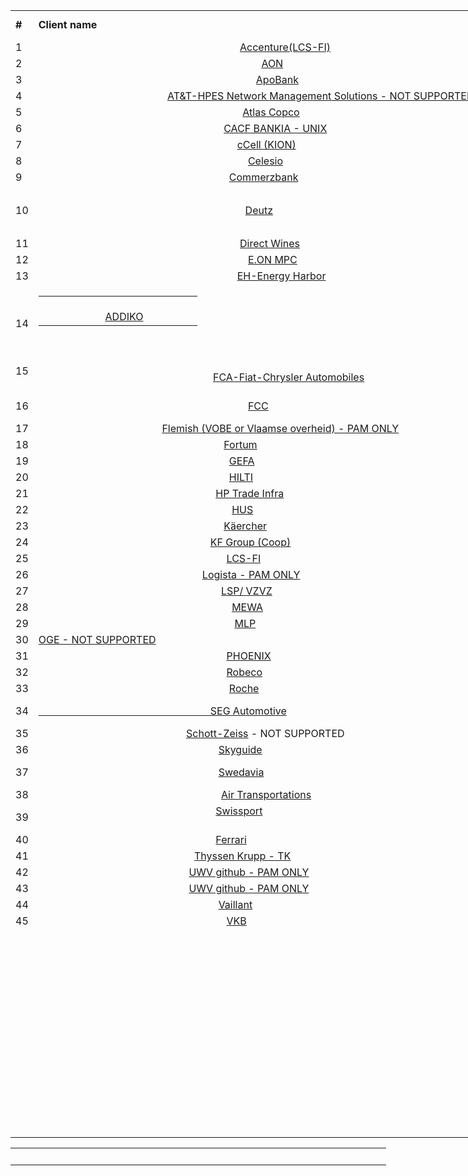 <div dir="ltr" align="center"><table cellpadding="0" cellspacing="0" class="ms-rteTable-1" style="width:1561px;">
 <colgroup><col width="68" style="width:51pt;">
 <col width="238" style="width:179pt;">
 <col width="585" style="width:439pt;">
 <col width="92" style="width:69pt;">
 <col width="252" style="width:189pt;">
 </colgroup><tbody><tr height="20" class="ms-rteTableEvenRow-1" style="height:15pt;"><td height="20" class="xl71 ms-rteTableEvenCol-1" width="68" style="height:15pt;width:51pt;"><strong>#</strong><br></td><td class="xl71 ms-rteTableOddCol-1" width="238" style="width:179pt;"><strong>Client name</strong></td><td class="xl71 ms-rteTableEvenCol-1" width="585" style="width:439pt;"><strong>PDL</strong></td><td class="xl71 ms-rteTableOddCol-1" width="92" style="width:69pt;"><strong>Ticket system</strong></td><td class="xl71 ms-rteTableEvenCol-1" width="252" style="width:189pt;"><strong>Group</strong></td></tr><tr height="20" class="ms-rteTableOddRow-1" style="height:15pt;"><td height="20" class="xl72 ms-rteTableEvenCol-1" width="68" style="height:15pt;width:51pt;">1</td><td class="xl74 ms-rteTableOddCol-1" width="238" style="width:179pt;">&nbsp; &nbsp; &nbsp; &nbsp; &nbsp; &nbsp; &nbsp; &nbsp; &nbsp; &nbsp; &nbsp; &nbsp; &nbsp; &nbsp; &nbsp; &nbsp; &nbsp; &nbsp; &nbsp; &nbsp; &nbsp; &nbsp; &nbsp; &nbsp; &nbsp; &nbsp; &nbsp; &nbsp; &nbsp; &nbsp; &nbsp; &nbsp; &nbsp; &nbsp; &nbsp; &nbsp; &nbsp; &nbsp;<a href="/sites/bss_ito_bulgaria_km/Pages/Capabilities/GOC%20-%20Unix-Linux/Shared%20I/Accenture.aspx">Accenture(LCS-FI)</a></td><td class="xl78 ms-rteTableEvenCol-1" width="585" style="width:439pt;">&nbsp;</td><td class="xl79 ms-rteTableOddCol-1" width="92" style="width:69pt;">EMEA</td><td class="xl79 ms-rteTableEvenCol-1" width="252" style="width:189pt;">&nbsp;</td></tr><tr height="20" class="ms-rteTableEvenRow-1" style="height:15pt;"><td height="20" class="xl72 ms-rteTableEvenCol-1" width="68" style="height:15pt;width:51pt;">2</td><td class="xl74 ms-rteTableOddCol-1" width="238" dir="ltr" style="width:179pt;text-align:left;">&nbsp; &nbsp; &nbsp; &nbsp; &nbsp; &nbsp; &nbsp; &nbsp; &nbsp; &nbsp; &nbsp; &nbsp; &nbsp; &nbsp; &nbsp; &nbsp; &nbsp; &nbsp; &nbsp; &nbsp; &nbsp; &nbsp; &nbsp; &nbsp; &nbsp; &nbsp; &nbsp; &nbsp; &nbsp; &nbsp; &nbsp; &nbsp; &nbsp; &nbsp; &nbsp; &nbsp; &nbsp; &nbsp; &nbsp; &nbsp; &nbsp; &nbsp;<a href="/sites/bss_ito_bulgaria_km/Pages/Capabilities/GOC%20-%20Unix-Linux/Shared%20II/pmEDS/AONUK.aspx">AON​</a></td><td class="ms-rteTableEvenCol-1" dir="ltr" style="text-align:left;">pdl-ito-do-bulgaria-unix-aon@dxc.com&nbsp;<br></td><td class="xl79 ms-rteTableOddCol-1" width="92" style="width:69pt;">EMEA</td><td class="xl79 ms-rteTableEvenCol-1" width="252" style="width:189pt;">&nbsp;</td></tr><tr height="20" class="ms-rteTableOddRow-1" style="height:15pt;"><td height="20" class="xl72 ms-rteTableEvenCol-1" width="68" style="height:15pt;width:51pt;">3</td><td class="xl74 ms-rteTableOddCol-1" width="238" style="width:179pt;">&nbsp; &nbsp; &nbsp; &nbsp; &nbsp; &nbsp; &nbsp; &nbsp; &nbsp; &nbsp; &nbsp; &nbsp; &nbsp; &nbsp; &nbsp; &nbsp; &nbsp; &nbsp; &nbsp; &nbsp; &nbsp; &nbsp; &nbsp; &nbsp; &nbsp; &nbsp; &nbsp; &nbsp; &nbsp; &nbsp; &nbsp; &nbsp; &nbsp; &nbsp; &nbsp; &nbsp; &nbsp; &nbsp; &nbsp; &nbsp; &nbsp;<a href="/sites/bss_ito_bulgaria_km/Pages/Capabilities/GOC%20-%20Unix-Linux/Shared%20II/pmEDS/APOBank.aspx">ApoBank​</a></td><td class="xl69 ms-rteTableEvenCol-1" width="585" style="width:439pt;">apoBank.UNIX.PDL@dxc.com<br></td><td class="xl79 ms-rteTableOddCol-1" width="92" style="width:69pt;">EMEA</td><td class="xl79 ms-rteTableEvenCol-1" width="252" style="width:189pt;">&nbsp;</td></tr><tr height="20" class="ms-rteTableEvenRow-1" style="height:15pt;"><td height="20" class="xl72 ms-rteTableEvenCol-1" width="68" style="height:15pt;width:51pt;">4</td><td class="xl74 ms-rteTableOddCol-1" width="238" style="width:179pt;">&nbsp; &nbsp; &nbsp; &nbsp; &nbsp; &nbsp; &nbsp; &nbsp; &nbsp; &nbsp; &nbsp; &nbsp; &nbsp; &nbsp; &nbsp; &nbsp; &nbsp; &nbsp; &nbsp; &nbsp; &nbsp; &nbsp; &nbsp; &nbsp;&nbsp;<a href="/%3au%3a/r/sites/bss_ito_bulgaria_km/Pages/Capabilities/GOC%20-%20Unix-Linux/Shared%20I/AT%26T-HPES%20Network%20Management%20Solutions%20EU%20Restricted.aspx?csf=1&amp;web=1&amp;e=XGuFid">AT&amp;T-HPES
  Network Management Solutions​​​ -&nbsp;NOT SUPPORTED​</a></td><td class="xl78 ms-rteTableEvenCol-1" width="585" style="width:439pt;">&nbsp;​<br></td><td class="xl79 ms-rteTableOddCol-1" width="92" style="width:69pt;">EMEA</td><td class="xl79 ms-rteTableEvenCol-1" width="252" style="width:189pt;">&nbsp;</td></tr><tr height="20" class="ms-rteTableOddRow-1" style="height:15pt;"><td height="20" class="xl72 ms-rteTableEvenCol-1" width="68" style="height:15pt;width:51pt;">5&nbsp;&nbsp;</td><td class="xl74 ms-rteTableOddCol-1" width="238" style="width:179pt;">&nbsp; &nbsp; &nbsp; &nbsp; &nbsp; &nbsp; &nbsp; &nbsp; &nbsp; &nbsp; &nbsp; &nbsp; &nbsp; &nbsp; &nbsp; &nbsp; &nbsp; &nbsp; &nbsp; &nbsp; &nbsp; &nbsp; &nbsp; &nbsp; &nbsp; &nbsp; &nbsp; &nbsp; &nbsp; &nbsp; &nbsp; &nbsp; &nbsp; &nbsp; &nbsp; &nbsp; &nbsp; &nbsp;&nbsp;<a href="/sites/bss_ito_bulgaria_km/Pages/Capabilities/GOC%20-%20Unix-Linux/Shared%20II/pmEDS/ATLAS_Copco.aspx">Atlas
  Copco​</a></td><td class="ms-rteTableEvenCol-1">pdl-ito-bulgaria-unix-onerun-atlascopco@dxc.com</td><td class="xl79 ms-rteTableOddCol-1" width="92" style="width:69pt;">EMEA</td><td class="xl79 ms-rteTableEvenCol-1" width="252" style="width:189pt;">&nbsp;</td></tr><tr height="20" class="ms-rteTableEvenRow-1" style="height:15pt;"><td height="20" class="xl72 ms-rteTableEvenCol-1" width="68" style="height:15pt;width:51pt;">6</td><td class="xl74 ms-rteTableOddCol-1" width="238" style="width:179pt;">&nbsp; &nbsp; &nbsp; &nbsp; &nbsp; &nbsp; &nbsp; &nbsp; &nbsp; &nbsp; &nbsp; &nbsp; &nbsp; &nbsp; &nbsp; &nbsp; &nbsp; &nbsp; &nbsp; &nbsp; &nbsp; &nbsp; &nbsp; &nbsp; &nbsp; &nbsp; &nbsp; &nbsp; &nbsp; &nbsp; &nbsp; &nbsp; &nbsp; &nbsp; &nbsp;<a href="/sites/bss_ito_bulgaria_km/Pages/HUBs/SEU/CACF%20BANKIA-UNIX.aspx">CACF
  BANKIA - UNIX​</a></td><td class="ms-rteTableEvenCol-1">PDL-BG-SOUTH-UNIX-BANKIA@dxc.com</td><td class="xl79 ms-rteTableOddCol-1" width="92" style="width:69pt;">SNOW</td><td class="xl79 ms-rteTableEvenCol-1" width="252" style="width:189pt;">&nbsp;</td></tr><tr height="20" class="ms-rteTableOddRow-1" style="height:15pt;"><td height="20" class="xl72 ms-rteTableEvenCol-1" width="68" style="height:15pt;width:51pt;">7</td><td class="xl74 ms-rteTableOddCol-1" width="238" style="width:179pt;">&nbsp; &nbsp; &nbsp; &nbsp; &nbsp; &nbsp; &nbsp; &nbsp; &nbsp; &nbsp; &nbsp; &nbsp; &nbsp; &nbsp; &nbsp; &nbsp; &nbsp; &nbsp; &nbsp; &nbsp; &nbsp; &nbsp; &nbsp; &nbsp; &nbsp; &nbsp; &nbsp; &nbsp; &nbsp; &nbsp; &nbsp; &nbsp; &nbsp; &nbsp; &nbsp; &nbsp; &nbsp;&nbsp;<a href="/sites/bss_ito_bulgaria_km/Pages/Capabilities/GOC%20-%20Unix-Linux/Shared%20I/cCell.aspx">cCell
  (KION)</a></td><td class="ms-rteTableEvenCol-1">pdl-ito-bg-ccell-unix@dxc.com</td><td class="xl79 ms-rteTableOddCol-1" width="92" style="width:69pt;">EMEA</td><td class="xl79 ms-rteTableEvenCol-1" width="252" style="width:189pt;">&nbsp;</td></tr><tr height="20" class="ms-rteTableEvenRow-1" style="height:15pt;"><td height="20" class="xl72 ms-rteTableEvenCol-1" width="68" style="height:15pt;width:51pt;">8</td><td class="xl74 ms-rteTableOddCol-1" width="238" style="width:179pt;">&nbsp; &nbsp; &nbsp; &nbsp; &nbsp; &nbsp; &nbsp; &nbsp; &nbsp; &nbsp; &nbsp; &nbsp; &nbsp; &nbsp; &nbsp; &nbsp; &nbsp; &nbsp; &nbsp; &nbsp; &nbsp; &nbsp; &nbsp; &nbsp; &nbsp; &nbsp; &nbsp; &nbsp; &nbsp; &nbsp; &nbsp; &nbsp; &nbsp; &nbsp; &nbsp; &nbsp; &nbsp; &nbsp; &nbsp;&nbsp;<a href="/sites/bss_ito_bulgaria_km/Pages/Capabilities/GOC%20-%20Unix-Linux/Shared%20II/pmEDS/Celesio.aspx">Celesio</a></td><td class="ms-rteTableEvenCol-1">pdl-ito-bulgaria-goc-unix-celesio@dxc.com</td><td class="xl79 ms-rteTableOddCol-1" width="92" style="width:69pt;">EMEA</td><td class="xl79 ms-rteTableEvenCol-1" width="252" style="width:189pt;">&nbsp;</td></tr><tr height="20" class="ms-rteTableOddRow-1" style="height:15pt;"><td height="20" class="xl72 ms-rteTableEvenCol-1" width="68" style="height:15pt;width:51pt;">9</td><td class="xl74 ms-rteTableOddCol-1" width="238" style="width:179pt;">&nbsp; &nbsp; &nbsp; &nbsp; &nbsp; &nbsp; &nbsp; &nbsp; &nbsp; &nbsp; &nbsp; &nbsp; &nbsp; &nbsp; &nbsp; &nbsp; &nbsp; &nbsp; &nbsp; &nbsp; &nbsp; &nbsp; &nbsp; &nbsp; &nbsp; &nbsp; &nbsp; &nbsp; &nbsp; &nbsp; &nbsp; &nbsp; &nbsp; &nbsp; &nbsp; &nbsp;<a href="/sites/bss_ito_bulgaria_km/Pages/Capabilities/GOC%20-%20Unix-Linux/Shared%20III/CommerzBank.aspx">Commerzbank​</a></td><td class="ms-rteTableEvenCol-1">rdc-bg-nce3-unix@dxc.com</td><td class="xl79 ms-rteTableOddCol-1" width="92" style="width:69pt;">EMEA</td><td class="xl79 ms-rteTableEvenCol-1" width="252" style="width:189pt;">&nbsp;</td></tr><tr height="20" class="ms-rteTableEvenRow-1" style="height:15pt;"><td height="20" class="xl72 ms-rteTableEvenCol-1" width="68" style="height:15pt;width:51pt;">10</td><td class="xl74 ms-rteTableOddCol-1" width="238" style="width:179pt;">&nbsp; &nbsp; &nbsp; &nbsp; &nbsp; &nbsp; &nbsp; &nbsp; &nbsp; &nbsp; &nbsp; &nbsp; &nbsp; &nbsp; &nbsp; &nbsp; &nbsp; &nbsp; &nbsp; &nbsp; &nbsp; &nbsp; &nbsp; &nbsp; &nbsp; &nbsp; &nbsp; &nbsp; &nbsp; &nbsp; &nbsp; &nbsp; &nbsp; &nbsp; &nbsp; &nbsp; &nbsp; &nbsp; &nbsp;<a href="/sites/bss_ito_bulgaria_km/Pages/Capabilities/GOC%20-%20Unix-Linux/Shared%20III/Deutz.aspx">Deutz</a></td><td class="xl78 ms-rteTableEvenCol-1" width="585" style="width:439pt;">&nbsp;<div style="box-sizing:border-box;font-family:calibri;font-size:14.6667px;">no pdl, contact DL -&nbsp;<span style="font-size:14.6667px;">slavig@dxc.com</span><span style="font-size:14.6667px;">​</span><br><br></div><br></td><td class="xl79 ms-rteTableOddCol-1" width="92" style="width:69pt;">EMEA</td><td class="xl77 ms-rteTableEvenCol-1" width="252" style="width:189pt;">​</td></tr><tr height="20" class="ms-rteTableOddRow-1" style="height:15pt;"><td height="20" class="xl72 ms-rteTableEvenCol-1" width="68" style="height:15pt;width:51pt;">11</td><td class="xl74 ms-rteTableOddCol-1" width="238" style="width:179pt;">&nbsp; &nbsp; &nbsp; &nbsp; &nbsp; &nbsp; &nbsp; &nbsp; &nbsp; &nbsp; &nbsp; &nbsp; &nbsp; &nbsp; &nbsp; &nbsp; &nbsp; &nbsp; &nbsp; &nbsp; &nbsp; &nbsp; &nbsp; &nbsp; &nbsp; &nbsp; &nbsp; &nbsp; &nbsp; &nbsp; &nbsp; &nbsp; &nbsp; &nbsp; &nbsp; &nbsp; &nbsp; &nbsp;<a href="/sites/bss_ito_bulgaria_km/Pages/Capabilities/GOC%20-%20Unix-Linux/Shared%20I/Direct%20Wines.aspx">Dire​​ct
  Wines</a></td><td class="ms-rteTableEvenCol-1">PDL-DW-BG-UNIX@dxc.com</td><td class="xl79 ms-rteTableOddCol-1" width="92" style="width:69pt;">EMEA</td><td class="xl79 ms-rteTableEvenCol-1" width="252" style="width:189pt;">&nbsp;</td></tr><tr height="20" class="ms-rteTableEvenRow-1" style="height:15pt;"><td height="20" class="xl72 ms-rteTableEvenCol-1" width="68" style="height:15pt;width:51pt;">12</td><td class="xl74 ms-rteTableOddCol-1" width="238" style="width:179pt;">&nbsp; &nbsp; &nbsp; &nbsp; &nbsp; &nbsp; &nbsp; &nbsp; &nbsp; &nbsp; &nbsp; &nbsp; &nbsp; &nbsp; &nbsp; &nbsp; &nbsp; &nbsp; &nbsp; &nbsp; &nbsp; &nbsp; &nbsp; &nbsp; &nbsp; &nbsp; &nbsp; &nbsp; &nbsp; &nbsp; &nbsp; &nbsp; &nbsp; &nbsp; &nbsp; &nbsp; &nbsp; &nbsp; &nbsp;&nbsp;<a href="/sites/bss_ito_bulgaria_km/Pages/Capabilities/GOC%20-%20Unix-Linux/Shared%20III/EON-MPC.aspx">E.ON
  MPC</a></td><td class="ms-rteTableEvenCol-1">pdl-ito-do-bulgaria-unix-shared-iii-eon@dxc.com</td><td class="xl79 ms-rteTableOddCol-1" width="92" style="width:69pt;">EMEA</td><td class="xl79 ms-rteTableEvenCol-1" width="252" style="width:189pt;">&nbsp;</td></tr><tr height="20" class="ms-rteTableOddRow-1" style="height:15pt;"><td height="20" class="xl72 ms-rteTableEvenCol-1" width="68" style="height:15pt;width:51pt;">13</td><td class="xl74 ms-rteTableOddCol-1" width="238" style="width:179pt;">&nbsp; &nbsp; &nbsp; &nbsp; &nbsp; &nbsp; &nbsp; &nbsp; &nbsp; &nbsp; &nbsp; &nbsp; &nbsp; &nbsp; &nbsp; &nbsp; &nbsp; &nbsp; &nbsp; &nbsp; &nbsp; &nbsp; &nbsp; &nbsp; &nbsp; &nbsp; &nbsp; &nbsp; &nbsp; &nbsp; &nbsp; &nbsp; &nbsp; &nbsp; &nbsp; &nbsp; &nbsp; <a href="/%3au%3a/r/sites/bss_ito_bulgaria_km/Pages/Capabilities/GOC%20-%20Unix-Linux/Shared%20I/EH-Energy%20Harbor.aspx?csf=1&amp;web=1&amp;e=SUpv3E">EH-Energy
  Harbor​</a></td><td class="xl78 ms-rteTableEvenCol-1" width="585" style="width:439pt;">&nbsp;<span style="font-size:14.6667px;">pdl-ito-<span class="ms-rteFontSize-3">bulgaria</span>-unix-goc-tradeinfra@dxc.com</span></td><td class="xl79 ms-rteTableOddCol-1" width="92" style="width:69pt;"><a href="https://dxcdomprdus.service-now.com/navpage.do">SNOW​</a></td><td class="xl80 ms-rteTableEvenCol-1" width="252" style="width:189pt;"><span data-contrast="auto" lang="EN-US" style="border-radius:0px;bottom:auto;box-shadow:none;box-sizing:content-box;caption-side:top;empty-cells:show;image-rendering:auto;max-height:none;max-width:none;min-height:0px;min-width:0px;opacity:1;outline:#000000 none 0px;pointer-events:auto;speak:normal;text-decoration-line:initial;text-decoration-style:solid;text-decoration-color:#000000;text-underline-position:auto;text-rendering:auto;text-overflow:clip;transition:all 0s ease 0s;zoom:1;backface-visibility:visible;border-spacing:0px;columns:auto auto;column-rule:0px none #000000;column-span:none;flex:0 1 auto;flex-flow:row nowrap;order:0;perspective:none;perspective-origin:0px 0px;transform-origin:0px 0px;transform-style:flat;clip-path:none;clip-rule:nonzero;mask:none;flood-color:#000000;flood-opacity:1;lighting-color:#ffffff;stop-color:#000000;stop-opacity:1;color-interpolation:srgb;color-interpolation-filters:linearrgb;color-rendering:auto;fill:#000000;fill-opacity:1;fill-rule:nonzero;shape-rendering:auto;stroke:none;stroke-dasharray:none;stroke-dashoffset:0px;stroke-linecap:butt;stroke-linejoin:miter;stroke-miterlimit:4;stroke-opacity:1;stroke-width:1px;alignment-baseline:auto;baseline-shift:0px;dominant-baseline:auto;text-anchor:start;writing-mode:horizontal-tb;"><span style="background-color:inherit;">Unix BGR FESN</span></span></td></tr><tr height="20" class="ms-rteTableEvenRow-1" style="height:15pt;"><td height="20" class="xl72 ms-rteTableEvenCol-1" width="68" style="height:15pt;width:51pt;">14</td><td class="xl74 ms-rteTableOddCol-1" width="238" style="width:179pt;"><div><table cellpadding="0" cellspacing="0" class="ms-rteTable-1" style="width:1561px;"><tbody><tr height="40" class="ms-rteTableEvenRow-1" style="height:30pt;"><td class="xl78 ms-rteTableOddCol-1" width="238" style="width:179pt;">&nbsp; &nbsp; &nbsp; &nbsp; &nbsp; &nbsp; &nbsp; &nbsp; &nbsp; &nbsp; &nbsp; &nbsp; &nbsp; &nbsp; &nbsp; &nbsp; &nbsp; &nbsp; &nbsp; &nbsp; &nbsp; &nbsp; &nbsp; &nbsp; &nbsp; &nbsp; &nbsp; &nbsp; &nbsp; &nbsp; &nbsp; &nbsp; &nbsp; &nbsp; &nbsp; &nbsp; &nbsp; &nbsp; &nbsp; &nbsp;<a href="/sites/nce1/burs-ux/Wiki%20Pages/Addiko%20Bank.aspx" style="text-decoration-line:underline;">ADDIKO</a></td></tr></tbody></table><br></div><br></td><td class="ms-rteTableEvenCol-1"><a href="mailto:RDC-BG-NCE1-UX@dxc.com%E2%80%8B" style="text-decoration-line:underline;"><strong>RDC-BG-NCE1-UX@dxc.com</strong></a><br></td><td class="xl79 ms-rteTableOddCol-1" width="92" style="width:69pt;">custom HPSM<br></td><td class="xl79 ms-rteTableEvenCol-1" width="252" style="width:189pt;">&nbsp;</td></tr><tr height="20" class="ms-rteTableOddRow-1" style="height:15pt;"><td height="20" class="xl72 ms-rteTableEvenCol-1" width="68" style="height:15pt;width:51pt;">15<span style="text-decoration:underline;">​</span><br><br></td><td class="xl74 ms-rteTableOddCol-1" width="238" style="width:179pt;">&nbsp; &nbsp; &nbsp; &nbsp; &nbsp; &nbsp; &nbsp; &nbsp; &nbsp; &nbsp; &nbsp; &nbsp; &nbsp; &nbsp; &nbsp; &nbsp; &nbsp; &nbsp; &nbsp; &nbsp; &nbsp; &nbsp; &nbsp; &nbsp; &nbsp; &nbsp; &nbsp; &nbsp; &nbsp; &nbsp; &nbsp; &nbsp; &nbsp;<a href="/%3au%3a/r/sites/bss_ito_bulgaria_km/Pages/Capabilities/GOC%20-%20Unix-Linux/Shared%20I/FCA-Fiat-Chrysler%20Automobiles.aspx?csf=1&amp;web=1&amp;e=CIHXJ6">FCA-Fiat-Chrysler
  Automobiles​</a></td><td class="ms-rteTableEvenCol-1">PDL-BG-UNIX-FCA@dxc.com</td><td class="xl79 ms-rteTableOddCol-1" width="92" style="width:69pt;"><a href="https://csc.service-now.com/nav_to.do?uri=/incident_list.do?sysparm_query%3DstateNOT%20IN6%2c7%5eassignment_group%3D9fcee7a9db75ac106a3e9f73f396192e%26sysparm_first_row%3D1%26sysparm_view%3D">SNOW</a></td><td class="xl80 ms-rteTableEvenCol-1" width="252" style="width:189pt;"><span data-contrast="auto" lang="EN-US">CloudOps&nbsp;Bulgaria
  Linux</span></td></tr><tr height="20" class="ms-rteTableEvenRow-1" style="height:15pt;"><td height="20" class="xl72 ms-rteTableEvenCol-1" width="68" style="height:15pt;width:51pt;">16</td><td class="xl74 ms-rteTableOddCol-1" width="238" style="width:179pt;text-align:left;">&nbsp; &nbsp; &nbsp; &nbsp; &nbsp; &nbsp; &nbsp; &nbsp; &nbsp; &nbsp; &nbsp; &nbsp; &nbsp; &nbsp; &nbsp; &nbsp; &nbsp; &nbsp; &nbsp; &nbsp; &nbsp; &nbsp; &nbsp; &nbsp; &nbsp; &nbsp; &nbsp; &nbsp; &nbsp; &nbsp; &nbsp; &nbsp; &nbsp; &nbsp; &nbsp; &nbsp; &nbsp; &nbsp; &nbsp;&nbsp;<a href="/sites/bss_ito_bulgaria_km/Pages/Capabilities/GOC%20-%20Unix-Linux/Shared%20I/FCC.aspx">FCC</a><br></td><td class="ms-rteTableEvenCol-1"><div style="box-sizing:border-box;font-family:&quot;segoe ui&quot;, system-ui, &quot;apple color emoji&quot;, &quot;segoe ui emoji&quot;, sans-serif;font-size:14px;">FCCUXBTV@dxc.com​<br></div><br></td><td class="xl79 ms-rteTableOddCol-1" width="92" style="width:69pt;"><a href="https://fcc.service-now.com/nav_to.do?uri=/incident_list.do?sysparm_query%3Dactive%3Dtrue%5eassignment_group%3Djavascript:getMyGroups%28%29%5estate%21%3D6%5eEQ%26sysparm_userpref_module%3D400e13acdb5c6b40f750ed6b4b961963%26sysparm_clear_stack%3Dtrue">SNOW</a></td><td class="xl80 ms-rteTableEvenCol-1" width="252" style="width:189pt;"><span data-contrast="auto" lang="EN-US">INFR-GLOBAL-HP-INCFLS_GDO_GCB_UX&nbsp;</span></td></tr><tr height="20" class="ms-rteTableOddRow-1" style="height:15pt;"><td height="20" class="xl72 ms-rteTableEvenCol-1" width="68" style="height:15pt;width:51pt;">17</td><td class="xl74 ms-rteTableOddCol-1" width="238" style="width:179pt;">&nbsp; &nbsp; &nbsp; &nbsp; &nbsp; &nbsp; &nbsp; &nbsp; &nbsp; &nbsp; &nbsp; &nbsp; &nbsp; &nbsp; &nbsp; &nbsp; &nbsp; &nbsp; &nbsp; &nbsp; &nbsp; &nbsp; &nbsp;&nbsp;<a href="/sites/bss_ito_bulgaria_km/Pages/Capabilities/GOC%20-%20Unix-Linux/Shared%20II/pmEDS/Flemish%20Government.aspx">Flemish
  (VOBE or Vlaamse overheid)&nbsp;- PAM ONLY</a></td><td class="ms-rteTableEvenCol-1">pdl-ito-bulgaria-goc-unix-shared-2-mvlg@dxc.com</td><td class="xl79 ms-rteTableOddCol-1" width="92" style="width:69pt;">EMEA</td><td class="xl79 ms-rteTableEvenCol-1" width="252" style="width:189pt;">&nbsp;</td></tr><tr height="20" class="ms-rteTableEvenRow-1" style="height:15pt;"><td height="20" class="xl72 ms-rteTableEvenCol-1" width="68" style="height:15pt;width:51pt;">18</td><td class="xl74 ms-rteTableOddCol-1" width="238" style="width:179pt;">&nbsp; &nbsp; &nbsp; &nbsp; &nbsp; &nbsp; &nbsp; &nbsp; &nbsp; &nbsp; &nbsp; &nbsp; &nbsp; &nbsp; &nbsp; &nbsp; &nbsp; &nbsp; &nbsp; &nbsp; &nbsp; &nbsp; &nbsp; &nbsp; &nbsp; &nbsp; &nbsp; &nbsp; &nbsp; &nbsp; &nbsp; &nbsp; &nbsp; &nbsp; &nbsp;<a href="/sites/bss_ito_bulgaria_km/Pages/Capabilities/GOC%20-%20Unix-Linux/Shared%20I/Fortum.aspx">Fortum</a></td><td class="ms-rteTableEvenCol-1">fortum-gcb-ux@dxc.com</td><td class="xl79 ms-rteTableOddCol-1" width="92" style="width:69pt;"><a href="https://csc.service-now.com/nav_to.do?uri=/incident_list.do?sysparm_query%3DstateNOT%20IN6%2c7%5eassignment_group%3D9fcee7a9db75ac106a3e9f73f396192e%26sysparm_first_row%3D1%26sysparm_view%3D">SNOW</a></td><td class="xl80 ms-rteTableEvenCol-1" width="252" style="width:189pt;"><span style="border-bottom:transparent;background-color:inherit;">iAction&nbsp;Unix
  Sofia</span></td></tr><tr height="20" class="ms-rteTableOddRow-1" style="height:15pt;"><td height="20" class="xl72 ms-rteTableEvenCol-1" width="68" style="height:15pt;width:51pt;">19</td><td class="xl74 ms-rteTableOddCol-1" width="238" style="width:179pt;">&nbsp; &nbsp; &nbsp; &nbsp; &nbsp; &nbsp; &nbsp; &nbsp; &nbsp; &nbsp; &nbsp; &nbsp; &nbsp; &nbsp; &nbsp; &nbsp; &nbsp; &nbsp; &nbsp; &nbsp; &nbsp; &nbsp; &nbsp; &nbsp; &nbsp; &nbsp; &nbsp; &nbsp; &nbsp; &nbsp; &nbsp; &nbsp; &nbsp; &nbsp; &nbsp; &nbsp;<a href="/sites/bss_ito_bulgaria_km/Pages/Capabilities/GOC%20-%20Unix-Linux/Shared%20III/GEFA.aspx">GEFA</a></td><td class="ms-rteTableEvenCol-1">gefa-unix-support@dxc.com</td><td class="xl79 ms-rteTableOddCol-1" width="92" style="width:69pt;">EMEA</td><td class="xl79 ms-rteTableEvenCol-1" width="252" style="width:189pt;">&nbsp;</td></tr><tr height="20" class="ms-rteTableEvenRow-1" style="height:15pt;"><td height="20" class="xl72 ms-rteTableEvenCol-1" width="68" style="height:15pt;width:51pt;">20</td><td class="xl74 ms-rteTableOddCol-1" width="238" style="width:179pt;">&nbsp; &nbsp; &nbsp; &nbsp; &nbsp; &nbsp; &nbsp; &nbsp; &nbsp; &nbsp; &nbsp; &nbsp; &nbsp; &nbsp; &nbsp; &nbsp; &nbsp; &nbsp; &nbsp; &nbsp; &nbsp; &nbsp; &nbsp; &nbsp; &nbsp; &nbsp; &nbsp; &nbsp; &nbsp; &nbsp; &nbsp; &nbsp; &nbsp; &nbsp; &nbsp; &nbsp;<a href="/sites/bss_ito_bulgaria_km/Pages/Capabilities/GOC%20-%20Unix-Linux/Shared%20I/Hilti.aspx">HILTI</a></td><td class="xl78 ms-rteTableEvenCol-1" width="585" style="width:439pt;">&nbsp;</td><td class="xl79 ms-rteTableOddCol-1" width="92" style="width:69pt;">EMEA</td><td class="xl79 ms-rteTableEvenCol-1" width="252" style="width:189pt;">&nbsp;</td></tr><tr height="20" class="ms-rteTableOddRow-1" style="height:15pt;"><td height="20" class="xl72 ms-rteTableEvenCol-1" width="68" style="height:15pt;width:51pt;">21</td><td class="xl74 ms-rteTableOddCol-1" width="238" style="width:179pt;">&nbsp; &nbsp; &nbsp; &nbsp; &nbsp; &nbsp; &nbsp; &nbsp; &nbsp; &nbsp; &nbsp; &nbsp; &nbsp; &nbsp; &nbsp; &nbsp; &nbsp; &nbsp; &nbsp; &nbsp; &nbsp; &nbsp; &nbsp; &nbsp; &nbsp; &nbsp; &nbsp; &nbsp; &nbsp; &nbsp; &nbsp; &nbsp; &nbsp; <a href="/sites/bss_ito_bulgaria_km/Pages/Capabilities/GOC%20-%20Unix-Linux/Shared%20I/HP%20Trade%20Infra.aspx">HP
  Trade Infra</a></td><td class="ms-rteTableEvenCol-1">pdl-ito-bulgaria-unix-goc-tradeinfra@dxc.com<br></td><td class="xl79 ms-rteTableOddCol-1" width="92" style="width:69pt;">EMEA</td><td class="xl79 ms-rteTableEvenCol-1" width="252" style="width:189pt;">&nbsp;</td></tr><tr height="20" class="ms-rteTableEvenRow-1" style="height:15pt;"><td height="20" class="xl72 ms-rteTableEvenCol-1" width="68" style="height:15pt;width:51pt;">22</td><td class="xl74 ms-rteTableOddCol-1" width="238" style="width:179pt;">&nbsp; &nbsp; &nbsp; &nbsp; &nbsp; &nbsp; &nbsp; &nbsp; &nbsp; &nbsp; &nbsp; &nbsp; &nbsp; &nbsp; &nbsp; &nbsp; &nbsp; &nbsp; &nbsp; &nbsp; &nbsp; &nbsp; &nbsp; &nbsp; &nbsp; &nbsp; &nbsp; &nbsp; &nbsp; &nbsp; &nbsp; &nbsp; &nbsp; &nbsp; &nbsp; &nbsp;&nbsp;<a href="/sites/bss_ito_bulgaria_km/Pages/Capabilities/GOC%20-%20Unix-Linux/Shared%20I/HUS.aspx">HUS</a></td><td class="ms-rteTableEvenCol-1">pdl-ito-do-bulgaria-unix-hus@dxc.com</td><td class="xl79 ms-rteTableOddCol-1" width="92" style="width:69pt;">EMEA</td><td class="xl79 ms-rteTableEvenCol-1" width="252" style="width:189pt;">&nbsp;</td></tr><tr height="20" class="ms-rteTableOddRow-1" style="height:15pt;"><td height="20" class="xl72 ms-rteTableEvenCol-1" width="68" style="height:15pt;width:51pt;">23</td><td class="xl74 ms-rteTableOddCol-1" width="238" style="width:179pt;">&nbsp; &nbsp; &nbsp; &nbsp; &nbsp; &nbsp; &nbsp; &nbsp; &nbsp; &nbsp; &nbsp; &nbsp; &nbsp; &nbsp; &nbsp; &nbsp; &nbsp; &nbsp; &nbsp; &nbsp; &nbsp; &nbsp; &nbsp; &nbsp; &nbsp; &nbsp; &nbsp; &nbsp; &nbsp; &nbsp; &nbsp; &nbsp; &nbsp; &nbsp; &nbsp;<a href="/sites/bss_ito_bulgaria_km/Pages/Capabilities/GOC%20-%20Unix-Linux/Shared%20III/K%c3%a4rcher.aspx">Käercher</a></td><td class="ms-rteTableEvenCol-1">pdl-ito-bg-kaercher-unix@dxc.com</td><td class="xl79 ms-rteTableOddCol-1" width="92" style="width:69pt;"><a href="https://csc.service-now.com/nav_to.do?uri=/incident_list.do?sysparm_query%3DstateNOT%20IN6%2c7%5eassignment_group%3D9fcee7a9db75ac106a3e9f73f396192e%26sysparm_first_row%3D1%26sysparm_view%3D">SNOW</a></td><td class="xl80 ms-rteTableEvenCol-1" width="252" style="width:189pt;"><span data-contrast="auto" lang="EN-US" style="border-radius:0px;bottom:auto;box-shadow:none;box-sizing:content-box;caption-side:top;empty-cells:show;image-rendering:auto;max-height:none;max-width:none;min-height:0px;min-width:0px;opacity:1;outline:#000000 none 0px;pointer-events:auto;speak:normal;text-decoration-line:initial;text-decoration-style:solid;text-decoration-color:#000000;text-underline-position:auto;text-rendering:auto;text-overflow:clip;transition:all 0s ease 0s;zoom:1;backface-visibility:visible;border-spacing:0px;columns:auto auto;column-rule:0px none #000000;column-span:none;flex:0 1 auto;flex-flow:row nowrap;order:0;perspective:none;perspective-origin:0px 0px;transform-origin:0px 0px;transform-style:flat;clip-path:none;clip-rule:nonzero;mask:none;flood-color:#000000;flood-opacity:1;lighting-color:#ffffff;stop-color:#000000;stop-opacity:1;color-interpolation:srgb;color-interpolation-filters:linearrgb;color-rendering:auto;fill:#000000;fill-opacity:1;fill-rule:nonzero;shape-rendering:auto;stroke:none;stroke-dasharray:none;stroke-dashoffset:0px;stroke-linecap:butt;stroke-linejoin:miter;stroke-miterlimit:4;stroke-opacity:1;stroke-width:1px;alignment-baseline:auto;baseline-shift:0px;dominant-baseline:auto;text-anchor:start;writing-mode:horizontal-tb;"><span style="background-color:inherit;">BGSF NCE1 LINUX</span></span></td></tr><tr height="20" class="ms-rteTableEvenRow-1" style="height:15pt;"><td height="20" class="xl72 ms-rteTableEvenCol-1" width="68" style="height:15pt;width:51pt;">24</td><td class="xl74 ms-rteTableOddCol-1" width="238" style="width:179pt;">&nbsp; &nbsp; &nbsp; &nbsp; &nbsp; &nbsp; &nbsp; &nbsp; &nbsp; &nbsp; &nbsp; &nbsp; &nbsp; &nbsp; &nbsp; &nbsp; &nbsp; &nbsp; &nbsp; &nbsp; &nbsp; &nbsp; &nbsp; &nbsp; &nbsp; &nbsp; &nbsp; &nbsp; &nbsp; &nbsp; &nbsp; &nbsp;&nbsp;<a href="/sites/bss_ito_bulgaria_km/Pages/Capabilities/GOC%20-%20Unix-Linux/Shared%20I/KF.aspx">KF
  Group (Coop)</a></td><td class="ms-rteTableEvenCol-1">pdl-ito-do-bulgaria-unix-kf@dxc.com</td><td class="xl79 ms-rteTableOddCol-1" width="92" style="width:69pt;">EMEA</td><td class="xl79 ms-rteTableEvenCol-1" width="252" style="width:189pt;">&nbsp;</td></tr><tr height="20" class="ms-rteTableOddRow-1" style="height:15pt;"><td height="20" class="xl72 ms-rteTableEvenCol-1" width="68" style="height:15pt;width:51pt;">25</td><td class="xl74 ms-rteTableOddCol-1" width="238" style="width:179pt;">&nbsp; &nbsp; &nbsp; &nbsp; &nbsp; &nbsp; &nbsp; &nbsp; &nbsp; &nbsp; &nbsp; &nbsp; &nbsp; &nbsp; &nbsp; &nbsp; &nbsp; &nbsp; &nbsp; &nbsp; &nbsp; &nbsp; &nbsp; &nbsp; &nbsp; &nbsp; &nbsp; &nbsp; &nbsp; &nbsp; &nbsp; &nbsp; &nbsp; &nbsp; &nbsp;&nbsp;<a href="/sites/bss_ito_bulgaria_km/Pages/Capabilities/GOC%20-%20Unix-Linux/Shared%20I/LCS-FI.aspx">LCS-FI</a></td><td class="ms-rteTableEvenCol-1"><br></td><td class="xl79 ms-rteTableOddCol-1" width="92" style="width:69pt;">EMEA</td><td class="xl79 ms-rteTableEvenCol-1" width="252" style="width:189pt;">&nbsp;</td></tr><tr height="20" class="ms-rteTableEvenRow-1" style="height:15pt;"><td height="20" class="xl72 ms-rteTableEvenCol-1" width="68" style="height:15pt;width:51pt;">26</td><td class="xl74 ms-rteTableOddCol-1" width="238" style="width:179pt;">&nbsp; &nbsp; &nbsp; &nbsp; &nbsp; &nbsp; &nbsp; &nbsp; &nbsp; &nbsp; &nbsp; &nbsp; &nbsp; &nbsp; &nbsp; &nbsp; &nbsp; &nbsp; &nbsp; &nbsp; &nbsp; &nbsp; &nbsp; &nbsp; &nbsp; &nbsp; &nbsp; &nbsp; &nbsp; &nbsp; &nbsp;<a href="/sites/bss_ito_bulgaria_km/Pages/Capabilities/GOC%20-%20Unix-Linux/Shared%20I/Logista.aspx">Logista&nbsp;-
  PAM ONLY</a><br></td><td class="ms-rteTableEvenCol-1">&nbsp;logistauxbtv@dxc.com - Bratislava UNIX team​<br></td><td class="xl79 ms-rteTableOddCol-1" width="92" style="width:69pt;">EMEA</td><td class="xl79 ms-rteTableEvenCol-1" width="252" style="width:189pt;">&nbsp;</td></tr><tr height="20" class="ms-rteTableOddRow-1" style="height:15pt;"><td height="20" class="xl72 ms-rteTableEvenCol-1" width="68" style="height:15pt;width:51pt;">27</td><td class="xl74 ms-rteTableOddCol-1" width="238" style="width:179pt;">&nbsp; &nbsp; &nbsp; &nbsp; &nbsp; &nbsp; &nbsp; &nbsp; &nbsp; &nbsp; &nbsp; &nbsp; &nbsp; &nbsp; &nbsp; &nbsp; &nbsp; &nbsp; &nbsp; &nbsp; &nbsp; &nbsp; &nbsp; &nbsp; &nbsp; &nbsp; &nbsp; &nbsp; &nbsp; &nbsp; &nbsp; &nbsp; &nbsp; &nbsp;&nbsp;<a href="/sites/bss_ito_bulgaria_km/Pages/Capabilities/GOC%20-%20Unix-Linux/Shared%20I/LSP.aspx">LSP​
  / VZVZ</a></td><td class="ms-rteTableEvenCol-1">pdl-bulgaria-unix-lsp@dxc.com</td><td class="xl79 ms-rteTableOddCol-1" width="92" style="width:69pt;"><a href="https://csc.service-now.com/nav_to.do?uri=/incident_list.do?sysparm_query%3DstateNOT%20IN6%2c7%5eassignment_group%3D9fcee7a9db75ac106a3e9f73f396192e%26sysparm_first_row%3D1%26sysparm_view%3D">SNOW</a></td><td class="xl80 ms-rteTableEvenCol-1" width="252" style="width:189pt;"><span data-contrast="auto" lang="EN-US" style="border-radius:0px;bottom:auto;box-shadow:none;box-sizing:content-box;caption-side:top;empty-cells:show;image-rendering:auto;max-height:none;max-width:none;min-height:0px;min-width:0px;opacity:1;outline:#000000 none 0px;pointer-events:auto;speak:normal;text-decoration-line:initial;text-decoration-style:solid;text-decoration-color:#000000;text-underline-position:auto;text-rendering:auto;text-overflow:clip;transition:all 0s ease 0s;zoom:1;backface-visibility:visible;border-spacing:0px;columns:auto auto;column-rule:0px none #000000;column-span:none;flex:0 1 auto;flex-flow:row nowrap;order:0;perspective:none;perspective-origin:0px 0px;transform-origin:0px 0px;transform-style:flat;clip-path:none;clip-rule:nonzero;mask:none;flood-color:#000000;flood-opacity:1;lighting-color:#ffffff;stop-color:#000000;stop-opacity:1;color-interpolation:srgb;color-interpolation-filters:linearrgb;color-rendering:auto;fill:#000000;fill-opacity:1;fill-rule:nonzero;shape-rendering:auto;stroke:none;stroke-dasharray:none;stroke-dashoffset:0px;stroke-linecap:butt;stroke-linejoin:miter;stroke-miterlimit:4;stroke-opacity:1;stroke-width:1px;alignment-baseline:auto;baseline-shift:0px;dominant-baseline:auto;text-anchor:start;writing-mode:horizontal-tb;"><span style="background-color:inherit;">Operations UNIX – LSP</span></span></td></tr><tr height="20" class="ms-rteTableEvenRow-1" style="height:15pt;"><td height="20" class="xl72 ms-rteTableEvenCol-1" width="68" style="height:15pt;width:51pt;">28</td><td class="xl74 ms-rteTableOddCol-1" width="238" style="width:179pt;">&nbsp; &nbsp; &nbsp; &nbsp; &nbsp; &nbsp; &nbsp; &nbsp; &nbsp; &nbsp; &nbsp; &nbsp; &nbsp; &nbsp; &nbsp; &nbsp; &nbsp; &nbsp; &nbsp; &nbsp; &nbsp; &nbsp; &nbsp; &nbsp; &nbsp; &nbsp; &nbsp; &nbsp; &nbsp; &nbsp; &nbsp; &nbsp; &nbsp; &nbsp; &nbsp; &nbsp; <a href="/sites/bss_ito_bulgaria_km/Pages/Capabilities/GOC%20-%20Unix-Linux/Shared%20III/MEWA.aspx">MEWA</a></td><td class="ms-rteTableEvenCol-1">pdl-ito-bg-mewa-unix@dxc.com</td><td class="xl79 ms-rteTableOddCol-1" width="92" style="width:69pt;">EMEA</td><td class="xl79 ms-rteTableEvenCol-1" width="252" style="width:189pt;">&nbsp;</td></tr><tr height="20" class="ms-rteTableOddRow-1" style="height:15pt;"><td height="20" class="xl72 ms-rteTableEvenCol-1" width="68" style="height:15pt;width:51pt;">29</td><td class="xl74 ms-rteTableOddCol-1" width="238" style="width:179pt;">&nbsp; &nbsp; &nbsp; &nbsp; &nbsp; &nbsp; &nbsp; &nbsp; &nbsp; &nbsp; &nbsp; &nbsp; &nbsp; &nbsp; &nbsp; &nbsp; &nbsp; &nbsp; &nbsp; &nbsp; &nbsp; &nbsp; &nbsp; &nbsp; &nbsp; &nbsp; &nbsp; &nbsp; &nbsp; &nbsp; &nbsp; &nbsp; &nbsp; &nbsp; &nbsp; &nbsp; &nbsp;<a href="/sites/bss_ito_bulgaria_km/Pages/Capabilities/GOC%20-%20Unix-Linux/Shared%20I/MLP.aspx">MLP</a></td><td class="xl78 ms-rteTableEvenCol-1" width="585" style="width:439pt;">PDL-ITO-DO-Bulgaria-Unix-Shared-III-MLP@dxc.com<br></td><td class="xl79 ms-rteTableOddCol-1" width="92" style="width:69pt;">EMEA</td><td class="xl79 ms-rteTableEvenCol-1" width="252" style="width:189pt;">&nbsp;</td></tr><tr height="20" class="ms-rteTableEvenRow-1" style="height:15pt;"><td height="20" class="xl72 ms-rteTableEvenCol-1" width="68" style="height:15pt;width:51pt;">30</td><td class="xl74 ms-rteTableOddCol-1" width="238" style="width:179pt;"><a href="/sites/bss_ito_bulgaria_km/Pages/Capabilities/GOC%20-%20Unix-Linux/Shared%20III/OGE.aspx">OGE&nbsp;-
  NOT SUPPORTED</a></td><td class="ms-rteTableEvenCol-1">pdl-ito-do-bulgaria-unix-shared-iii-oge@dxc.com<br></td><td class="xl79 ms-rteTableOddCol-1" width="92" style="width:69pt;">&nbsp;</td><td class="xl79 ms-rteTableEvenCol-1" width="252" style="width:189pt;">&nbsp;</td></tr><tr height="20" class="ms-rteTableOddRow-1" style="height:15pt;"><td height="20" class="xl72 ms-rteTableEvenCol-1" width="68" style="height:15pt;width:51pt;">31</td><td class="xl74 ms-rteTableOddCol-1" width="238" style="width:179pt;">&nbsp; &nbsp; &nbsp; &nbsp; &nbsp; &nbsp; &nbsp; &nbsp; &nbsp; &nbsp; &nbsp; &nbsp; &nbsp; &nbsp; &nbsp; &nbsp; &nbsp; &nbsp; &nbsp; &nbsp; &nbsp; &nbsp; &nbsp; &nbsp; &nbsp; &nbsp; &nbsp; &nbsp; &nbsp; &nbsp; &nbsp; &nbsp; &nbsp; &nbsp; &nbsp; <a href="/sites/bss_ito_bulgaria_km/Pages/Capabilities/GOC%20-%20Unix-Linux/Shared%20III/PHOENIX.aspx">PHOENIX</a><br></td><td class="ms-rteTableEvenCol-1">pdl-ito-do-bulgaria-unix-shared-iii-phoenix@dxc.com<br></td><td class="xl79 ms-rteTableOddCol-1" width="92" style="width:69pt;">SNOW</td><td class="xl79 ms-rteTableEvenCol-1" width="252" style="width:189pt;">&nbsp;</td></tr><tr height="20" class="ms-rteTableEvenRow-1" style="height:15pt;"><td height="20" class="xl72 ms-rteTableEvenCol-1" width="68" style="height:15pt;width:51pt;">32</td><td class="xl74 ms-rteTableOddCol-1" width="238" style="width:179pt;">&nbsp; &nbsp; &nbsp; &nbsp; &nbsp; &nbsp; &nbsp; &nbsp; &nbsp; &nbsp; &nbsp; &nbsp; &nbsp; &nbsp; &nbsp; &nbsp; &nbsp; &nbsp; &nbsp; &nbsp; &nbsp; &nbsp; &nbsp; &nbsp; &nbsp; &nbsp; &nbsp; &nbsp; &nbsp; &nbsp; &nbsp; &nbsp; &nbsp; &nbsp; &nbsp;&nbsp;<a href="/sites/bss_ito_bulgaria_km/Pages/Capabilities/GOC%20-%20Unix-Linux/Shared%20II/pmEDS/Robeco.aspx">Robeco</a></td><td class="xl78 ms-rteTableEvenCol-1" width="585" style="width:439pt;">&nbsp;</td><td class="xl79 ms-rteTableOddCol-1" width="92" style="width:69pt;">EMEA</td><td class="xl79 ms-rteTableEvenCol-1" width="252" style="width:189pt;">&nbsp;</td></tr><tr height="20" class="ms-rteTableOddRow-1" style="height:15pt;"><td height="20" class="xl72 ms-rteTableEvenCol-1" width="68" style="height:15pt;width:51pt;">33</td><td class="xl74 ms-rteTableOddCol-1" width="238" style="width:179pt;">&nbsp; &nbsp; &nbsp; &nbsp; &nbsp; &nbsp; &nbsp; &nbsp; &nbsp; &nbsp; &nbsp; &nbsp; &nbsp; &nbsp; &nbsp; &nbsp; &nbsp; &nbsp; &nbsp; &nbsp; &nbsp; &nbsp; &nbsp; &nbsp; &nbsp; &nbsp; &nbsp; &nbsp; &nbsp; &nbsp; &nbsp; &nbsp; &nbsp; &nbsp; &nbsp; &nbsp;<a href="/sites/bss_ito_bulgaria_km/Pages/Capabilities/GOC%20-%20Unix-Linux/Shared%20I/La%20Roche.aspx">Roche</a></td><td class="ms-rteTableEvenCol-1">pdl-ito-onerun-bulgaria-unix-roche@dxc.com</td><td class="xl79 ms-rteTableOddCol-1" width="92" style="width:69pt;">EMEA</td><td class="xl79 ms-rteTableEvenCol-1" width="252" style="width:189pt;">&nbsp;</td></tr><tr height="20" class="ms-rteTableEvenRow-1" style="height:15pt;"><td height="20" class="xl72 ms-rteTableEvenCol-1" width="68" style="height:15pt;width:51pt;">34</td><td class="xl74 ms-rteTableOddCol-1" width="238" style="width:179pt;"><a href="/sites/nce1/burs-ux/Wiki%20Pages/SEG%20Automotive.aspx">​&nbsp; &nbsp; &nbsp; &nbsp; &nbsp; &nbsp; &nbsp; &nbsp; &nbsp; &nbsp; &nbsp; &nbsp; &nbsp; &nbsp; &nbsp; &nbsp; &nbsp; &nbsp; &nbsp; &nbsp; &nbsp; &nbsp; &nbsp; &nbsp; &nbsp; &nbsp; &nbsp; &nbsp; &nbsp; &nbsp; &nbsp; &nbsp;&nbsp;SEG
  Automotive</a></td><td class="ms-rteTableEvenCol-1">RDC-BG-NCE1-UX@dxc.com​</td><td class="xl79 ms-rteTableOddCol-1" width="92" style="width:69pt;"><a href="https://csc.service-now.com/nav_to.do?uri=/incident_list.do?sysparm_query%3DstateNOT%20IN6%2c7%5eassignment_group%3D9fcee7a9db75ac106a3e9f73f396192e%26sysparm_first_row%3D1%26sysparm_view%3D">SNOW​</a></td><td class="xl80 ms-rteTableEvenCol-1" width="252" style="width:189pt;"><span data-contrast="auto" lang="EN-US" style="border-radius:0px;bottom:auto;box-shadow:none;box-sizing:content-box;caption-side:top;empty-cells:show;image-rendering:auto;max-height:none;max-width:none;min-height:0px;min-width:0px;opacity:1;outline:#000000 none 0px;pointer-events:auto;speak:normal;text-decoration-line:initial;text-decoration-style:solid;text-decoration-color:#000000;text-underline-position:auto;text-rendering:auto;text-overflow:clip;transition:all 0s ease 0s;zoom:1;backface-visibility:visible;border-spacing:0px;columns:auto auto;column-rule:0px none #000000;column-span:none;flex:0 1 auto;flex-flow:row nowrap;order:0;perspective:none;perspective-origin:0px 0px;transform-origin:0px 0px;transform-style:flat;clip-path:none;clip-rule:nonzero;mask:none;flood-color:#000000;flood-opacity:1;lighting-color:#ffffff;stop-color:#000000;stop-opacity:1;color-interpolation:srgb;color-interpolation-filters:linearrgb;color-rendering:auto;fill:#000000;fill-opacity:1;fill-rule:nonzero;shape-rendering:auto;stroke:none;stroke-dasharray:none;stroke-dashoffset:0px;stroke-linecap:butt;stroke-linejoin:miter;stroke-miterlimit:4;stroke-opacity:1;stroke-width:1px;alignment-baseline:auto;baseline-shift:0px;dominant-baseline:auto;text-anchor:start;writing-mode:horizontal-tb;"><span style="background-color:inherit;">GIDC EE ITOC BG UNIX</span></span></td></tr><tr height="20" class="ms-rteTableOddRow-1" style="height:15pt;"><td height="20" class="xl72 ms-rteTableEvenCol-1" width="68" style="height:15pt;width:51pt;">35</td><td class="xl74 ms-rteTableOddCol-1" width="238" style="width:179pt;">&nbsp; &nbsp; &nbsp; &nbsp; &nbsp; &nbsp; &nbsp; &nbsp; &nbsp; &nbsp; &nbsp; &nbsp; &nbsp; &nbsp; &nbsp; &nbsp; &nbsp; &nbsp; &nbsp; &nbsp; &nbsp; &nbsp; &nbsp; &nbsp; &nbsp; &nbsp; &nbsp; &nbsp;<a href="/sites/bss_ito_bulgaria_km/Pages/Capabilities/GOC%20-%20Unix-Linux/Shared%20III/Shott-Zeiss.aspx">Schott-Zeiss</a>&nbsp;-&nbsp;NOT SUPPORTED</td><td class="xl78 ms-rteTableEvenCol-1" width="585" style="width:439pt;">&nbsp;</td><td class="xl79 ms-rteTableOddCol-1" width="92" style="width:69pt;">EMEA</td><td class="xl79 ms-rteTableEvenCol-1" width="252" style="width:189pt;">&nbsp;</td></tr><tr height="20" class="ms-rteTableEvenRow-1" style="height:15pt;"><td height="20" class="xl72 ms-rteTableEvenCol-1" width="68" style="height:15pt;width:51pt;">36</td><td class="xl74 ms-rteTableOddCol-1" width="238" style="width:179pt;">&nbsp; &nbsp; &nbsp; &nbsp; &nbsp; &nbsp; &nbsp; &nbsp; &nbsp; &nbsp; &nbsp; &nbsp; &nbsp; &nbsp; &nbsp; &nbsp; &nbsp; &nbsp; &nbsp; &nbsp; &nbsp; &nbsp; &nbsp; &nbsp; &nbsp; &nbsp; &nbsp; &nbsp; &nbsp; &nbsp; &nbsp; &nbsp; &nbsp; &nbsp;<a href="/sites/bss_ito_bulgaria_km/Pages/Capabilities/GOC%20-%20Unix-Linux/Shared%20I/Skyguide.aspx">Skyguide</a></td><td class="ms-rteTableEvenCol-1">pdl-ito-onerun-bulgaria-unix-skyguide@dxc.com</td><td class="xl79 ms-rteTableOddCol-1" width="92" style="width:69pt;">EMEA</td><td class="xl79 ms-rteTableEvenCol-1" width="252" style="width:189pt;">&nbsp;</td></tr><tr height="20" class="ms-rteTableOddRow-1" style="height:15pt;"><td height="20" class="xl72 ms-rteTableEvenCol-1" width="68" style="height:15pt;width:51pt;">37</td><td class="xl74 ms-rteTableOddCol-1" width="238" style="width:179pt;">&nbsp; &nbsp; &nbsp; &nbsp; &nbsp; &nbsp; &nbsp; &nbsp; &nbsp; &nbsp; &nbsp; &nbsp; &nbsp; &nbsp; &nbsp; &nbsp; &nbsp; &nbsp; &nbsp; &nbsp; &nbsp; &nbsp; &nbsp; &nbsp; &nbsp; &nbsp; &nbsp; &nbsp; &nbsp; &nbsp; &nbsp; &nbsp; &nbsp; &nbsp;<a href="/sites/bss_ito_bulgaria_km/Pages/Capabilities/GOC%20-%20Unix-Linux/Shared%20II/pmEDS/Swedavia.aspx">Swedavia​</a></td><td class="ms-rteTableEvenCol-1">pdl-ito-onerun-bulgaria-unix-swedavia@dxc.com</td><td class="xl79 ms-rteTableOddCol-1" width="92" style="width:69pt;"><a href="https://dxcdomprdeu.service-now.com/nav_to.do?uri=/incident_list.do?sysparm_view%3D%26sysparm_first_row%3D1%26sysparm_query%3DstateNOT%20IN6%2c7%5eassignment_group.nameLIKEBG-iACTION-Unix-SWE%5eORassignment_group.nameLIKEiAction%20UNIX%20Sofia%26sysparm_clear_stack%3Dtrue">SNOW​</a></td><td class="xl80 ms-rteTableEvenCol-1" width="252" style="width:189pt;"><span data-contrast="auto" lang="EN-US">BG-iACTION-Unix-SWE</span></td></tr><tr height="20" class="ms-rteTableEvenRow-1" style="height:15pt;"><td height="20" class="xl72 ms-rteTableEvenCol-1" width="68" style="height:15pt;width:51pt;">38</td><td class="xl74 ms-rteTableOddCol-1" width="238" style="width:179pt;">&nbsp; &nbsp; &nbsp; &nbsp; &nbsp; &nbsp; &nbsp; &nbsp; &nbsp; &nbsp; &nbsp; &nbsp; &nbsp; &nbsp; &nbsp; &nbsp; &nbsp; &nbsp; &nbsp; &nbsp; &nbsp; &nbsp; &nbsp; &nbsp; &nbsp; &nbsp; &nbsp; &nbsp; &nbsp; &nbsp; &nbsp; &nbsp; &nbsp;&nbsp; &nbsp;<a href="/sites/bss_ito_bulgaria_km/Pages/Capabilities/GOC%20-%20Unix-Linux/Shared%20I/Air%20Transportations.aspx">Air Transportations</a><br></td><td class="xl78 ms-rteTableEvenCol-1" width="585" style="width:439pt;">&nbsp;</td><td class="xl79 ms-rteTableOddCol-1" width="92" style="width:69pt;">EMEA</td><td class="xl79 ms-rteTableEvenCol-1" width="252" style="width:189pt;">&nbsp;</td></tr><tr height="20" class="ms-rteTableOddRow-1" style="height:15pt;"><td height="20" class="xl72 ms-rteTableEvenCol-1" width="68" style="height:15pt;width:51pt;">39</td><td class="xl74 ms-rteTableOddCol-1" width="238" style="width:179pt;">&nbsp; &nbsp; &nbsp; &nbsp; &nbsp; &nbsp; &nbsp; &nbsp; &nbsp; &nbsp; &nbsp; &nbsp; &nbsp; &nbsp; &nbsp; &nbsp; &nbsp; &nbsp; &nbsp; &nbsp; &nbsp; &nbsp; &nbsp; &nbsp; &nbsp; &nbsp; &nbsp; &nbsp; &nbsp; &nbsp; &nbsp; &nbsp; &nbsp;&nbsp;<a href="/sites/bss_ito_bulgaria_km/Pages/Capabilities/GOC%20-%20Unix-Linux/Shared%20I/Swissport.aspx">Swissport</a><br><br></td><td class="xl78 ms-rteTableEvenCol-1" width="585" style="width:439pt;">&nbsp;</td><td class="xl79 ms-rteTableOddCol-1" width="92" style="width:69pt;">EMEA</td><td class="xl79 ms-rteTableEvenCol-1" width="252" style="width:189pt;">&nbsp;</td></tr><tr height="20" class="ms-rteTableEvenRow-1" style="height:15pt;"><td height="20" class="xl72 ms-rteTableEvenCol-1" width="68" rowspan="1" style="height:15pt;width:51pt;">​40<br></td><td class="xl74 ms-rteTableOddCol-1" width="238" rowspan="1" style="width:179pt;">&nbsp; &nbsp; &nbsp; &nbsp; &nbsp; &nbsp; &nbsp; &nbsp; &nbsp; &nbsp; &nbsp; &nbsp; &nbsp; &nbsp; &nbsp; &nbsp; &nbsp; &nbsp; &nbsp; &nbsp; &nbsp; &nbsp; &nbsp; &nbsp; &nbsp; &nbsp; &nbsp; &nbsp; &nbsp; &nbsp; &nbsp; &nbsp; &nbsp;&nbsp;​<a href="/sites/bss_ito_bulgaria_km/Pages/Capabilities/GOC%20-%20Unix-Linux/Shared%20I/Ferrari.aspx">Ferrari​</a><br></td><td class="xl78 ms-rteTableEvenCol-1" width="585" rowspan="1" style="width:439pt;">​pdl-bg-unix-ferrari@dxc.com&nbsp; &nbsp; &nbsp; &nbsp;&nbsp;&nbsp; For AIX -&nbsp;​<a href="mailto:pdl-btv-aix-ferrari@dxc.com">pdl-btv-aix-ferrari@dxc.com</a>&nbsp;<br></td><td class="xl79 ms-rteTableOddCol-1" width="92" rowspan="1" style="width:69pt;">​SNOW<br></td><td class="xl79 ms-rteTableEvenCol-1" width="252" rowspan="1" style="width:189pt;">​DXC_Ferrari_UNIX_INC​​<br></td></tr><tr height="20" class="ms-rteTableOddRow-1" style="height:15pt;"><td height="20" class="xl72 ms-rteTableEvenCol-1" width="68" style="height:15pt;width:51pt;">41</td><td class="xl75 ms-rteTableOddCol-1" width="238" style="width:179pt;">&nbsp; &nbsp; &nbsp; &nbsp; &nbsp; &nbsp; &nbsp; &nbsp; &nbsp; &nbsp; &nbsp; &nbsp; &nbsp; &nbsp; &nbsp; &nbsp; &nbsp; &nbsp; &nbsp; &nbsp; &nbsp; &nbsp; &nbsp; &nbsp; &nbsp; &nbsp; &nbsp; &nbsp; &nbsp;&nbsp;<a href="/sites/nce1/burs-ux/Wiki%20Pages/ThyssenKrupp.aspx">Thyssen
  Krupp&nbsp;- TK</a>​<font class="font5">​​</font></td><td class="ms-rteTableEvenCol-1">rdc-bg-nce1-tk-burs-ux@dxc.com</td><td class="xl79 ms-rteTableOddCol-1" width="92" style="width:69pt;">EMEA</td><td class="xl79 ms-rteTableEvenCol-1" width="252" style="width:189pt;">&nbsp;</td></tr><tr height="20" class="ms-rteTableEvenRow-1" style="height:15pt;"><td height="20" class="xl72 ms-rteTableEvenCol-1" width="68" style="height:15pt;width:51pt;">42</td><td class="xl74 ms-rteTableOddCol-1" width="238" style="width:179pt;">&nbsp; &nbsp; &nbsp; &nbsp; &nbsp; &nbsp; &nbsp; &nbsp; &nbsp; &nbsp; &nbsp; &nbsp; &nbsp; &nbsp; &nbsp; &nbsp; &nbsp; &nbsp; &nbsp; &nbsp; &nbsp; &nbsp; &nbsp; &nbsp; &nbsp; &nbsp; &nbsp; &nbsp;&nbsp;<a href="https://github.dxc.com/RDC-BG-NCE2-Unix/UWV/wiki">​UWV github​&nbsp;-
  PAM ONLY</a></td><td class="xl81 ms-rteTableEvenCol-1" width="585" style="width:439pt;">UWV - for Linux
  - rdc-bg-nce2-unix@dxc.com&nbsp;</td><td class="xl79 ms-rteTableOddCol-1" width="92" style="width:69pt;"><a href="https://dxcdomprdeu.service-now.com/nav_to.do?uri=/incident_list.do?sysparm_view%3D%26sysparm_first_row%3D1%26sysparm_query%3DstateNOT%20IN6%2c7%5eassignment_group.nameLIKEBG-iACTION-Unix-SWE%5eORassignment_group.nameLIKEiAction%20UNIX%20Sofia%26sysparm_clear_stack%3Dtrue">SNOW</a></td><td class="xl80 ms-rteTableEvenCol-1" width="252" style="width:189pt;"><span style="border-bottom:transparent;background-color:inherit;"><span data-contrast="auto" lang="EN-US">iAction&nbsp;UNIX
  Sofia&nbsp;</span></span></td></tr><tr height="20" class="ms-rteTableOddRow-1" style="height:15pt;"><td height="20" class="xl72 ms-rteTableEvenCol-1" width="68" style="height:15pt;width:51pt;">43</td><td class="xl74 ms-rteTableOddCol-1" width="238" style="width:179pt;">&nbsp; &nbsp; &nbsp; &nbsp; &nbsp; &nbsp; &nbsp; &nbsp; &nbsp; &nbsp; &nbsp; &nbsp; &nbsp; &nbsp; &nbsp; &nbsp; &nbsp; &nbsp; &nbsp; &nbsp; &nbsp; &nbsp; &nbsp; &nbsp; &nbsp; &nbsp; &nbsp; &nbsp;&nbsp;<a href="https://github.dxc.com/RDC-BG-NCE2-Unix/UWV/wiki">​UWV github​&nbsp;-
  PAM ONLY</a></td><td class="xl81 ms-rteTableEvenCol-1" width="585" style="width:439pt;">UWV
  - for AIX PDL-UWV-GCB-UX@dxc.com&nbsp;</td><td class="xl79 ms-rteTableOddCol-1" width="92" style="width:69pt;"><a href="https://dxcdomprdeu.service-now.com/nav_to.do?uri=/incident_list.do?sysparm_view%3D%26sysparm_first_row%3D1%26sysparm_query%3DstateNOT%20IN6%2c7%5eassignment_group.nameLIKEBG-iACTION-Unix-SWE%5eORassignment_group.nameLIKEiAction%20UNIX%20Sofia%26sysparm_clear_stack%3Dtrue">SNOW</a></td><td class="xl80 ms-rteTableEvenCol-1" width="252" style="width:189pt;"><span data-contrast="auto" lang="EN-US">iAction&nbsp;UNIX
  Sofia&nbsp;</span></td></tr><tr height="20" class="ms-rteTableEvenRow-1" style="height:15pt;"><td height="20" class="xl72 ms-rteTableEvenCol-1" width="68" style="height:15pt;width:51pt;">44</td><td class="xl74 ms-rteTableOddCol-1" width="238" style="width:179pt;">&nbsp; &nbsp; &nbsp; &nbsp; &nbsp; &nbsp; &nbsp; &nbsp; &nbsp; &nbsp; &nbsp; &nbsp; &nbsp; &nbsp; &nbsp; &nbsp; &nbsp; &nbsp; &nbsp; &nbsp; &nbsp; &nbsp; &nbsp; &nbsp; &nbsp; &nbsp; &nbsp; &nbsp; &nbsp; &nbsp; &nbsp; &nbsp; &nbsp; &nbsp;<a href="/sites/bss_ito_bulgaria_km/Pages/Capabilities/GOC%20-%20Unix-Linux/Shared%20I/VAILLANT.aspx">Vaillant​</a></td><td class="xl78 ms-rteTableEvenCol-1" width="585" style="width:439pt;">Contact
  Technical Owner ( lubomir.ilavsky@dxc.com&nbsp;) and DeliveryLead /&nbsp;DL&nbsp;Backup<br></td><td class="xl79 ms-rteTableOddCol-1" width="92" style="width:69pt;">EMEA</td><td class="xl79 ms-rteTableEvenCol-1" width="252" style="width:189pt;">&nbsp;</td></tr><tr height="20" class="ms-rteTableOddRow-1" style="height:15pt;"><td height="20" class="xl72 ms-rteTableEvenCol-1" width="68" style="height:15pt;width:51pt;">​45<br></td><td class="xl78 ms-rteTableOddCol-1" width="238" style="width:179pt;">&nbsp; &nbsp; &nbsp; &nbsp; &nbsp; &nbsp; &nbsp; &nbsp; &nbsp; &nbsp; &nbsp; &nbsp; &nbsp; &nbsp; &nbsp; &nbsp; &nbsp; &nbsp; &nbsp; &nbsp; &nbsp; &nbsp; &nbsp; &nbsp; &nbsp; &nbsp; &nbsp; &nbsp; &nbsp; &nbsp; &nbsp; &nbsp; &nbsp; &nbsp; &nbsp; <a href="https://github.dxc.com/RDC-BG-NCE2-Unix/VKB/wiki/Linux-Wiki">VKB​</a></td><td class="xl78 ms-rteTableEvenCol-1" width="585" style="width:439pt;">&nbsp;<strong style="text-align:-webkit-center;text-decoration-line:underline;">VKB - if tickets in SNOW come for VKB -&nbsp;contact <span style="font-size:11pt;font-family:calibri, sans-serif;">-<span style="color:#242424;font-family:&quot;segoe ui&quot;, system-ui, &quot;apple color emoji&quot;, &quot;segoe ui emoji&quot;, sans-serif;font-size:14px;background-color:#ffffff;">VKB-iSolve-Unix@dxc.com</span></span></strong>​<br></td><td class="xl79 ms-rteTableOddCol-1" width="92" style="width:69pt;">SNOW<br></td><td class="xl79 ms-rteTableEvenCol-1" width="252" style="width:189pt;">&nbsp;​iAction UNIX Sofia<br></td></tr><tr height="40" class="ms-rteTableEvenRow-1" style="height:30pt;"><td height="40" class="xl73 ms-rteTableEvenCol-1" width="68" style="height:30pt;width:51pt;"><br></td><td class="xl78 ms-rteTableOddCol-1" width="238" style="width:179pt;"><br></td><td class="xl67 ms-rteTableEvenCol-1" width="585" style="width:439pt;"><div style="text-align:-webkit-center;"><table cellpadding="0" cellspacing="0" class="ms-rteTable-1" style="width:1561px;"><tbody><tr height="20" class="ms-rteTableOddRow-1" style="height:15pt;"><td class="xl68 ms-rteTableEvenCol-1" width="585" style="width:439pt;"><font class="font7">BASF<font class="font8">&nbsp;-&nbsp;rdc-bg-basf-iaction-unix@dxc.com​&nbsp;</font><font class="font9">and&nbsp;</font><font class="font8">their EMEA queue for&nbsp;</font><font class="font9">BASF&nbsp;</font><font class="font8">-&nbsp;</font><font class="font10">E-INCSSP-GDO-BG-LINUX-BASF​</font></font></td></tr></tbody></table><br></div><span style="text-align:-webkit-center;"></span><br></td><td class="xl79 ms-rteTableOddCol-1" width="92" style="width:69pt;"><br></td><td class="xl79 ms-rteTableEvenCol-1" width="252" style="width:189pt;">&nbsp;</td></tr><tr height="20" class="ms-rteTableOddRow-1" style="height:15pt;"><td height="20" class="xl73 ms-rteTableEvenCol-1" width="68" style="height:15pt;width:51pt;">&nbsp;</td><td class="xl78 ms-rteTableOddCol-1" width="238" style="width:179pt;">&nbsp;</td><td class="xl68 ms-rteTableEvenCol-1" width="585" style="width:439pt;">BERG&nbsp;<font class="font7">- pdl-bulgaria-unix-berge@dxc.com</font></td><td class="xl79 ms-rteTableOddCol-1" width="92" style="width:69pt;">&nbsp;</td><td class="xl79 ms-rteTableEvenCol-1" width="252" style="width:189pt;">&nbsp;</td></tr><tr height="20" class="ms-rteTableEvenRow-1" style="height:15pt;"><td height="20" class="xl73 ms-rteTableEvenCol-1" width="68" style="height:15pt;width:51pt;">&nbsp;</td><td class="xl78 ms-rteTableOddCol-1" width="238" style="width:179pt;">&nbsp;</td><td class="xl68 ms-rteTableEvenCol-1" width="585" style="width:439pt;">Brussels
  Airlines/Swiss internataional client<font class="font7">&nbsp;-&nbsp;
  pdl-brussels-unix-bg@dxc.com​</font></td><td class="xl79 ms-rteTableOddCol-1" width="92" style="width:69pt;">&nbsp;</td><td class="xl79 ms-rteTableEvenCol-1" width="252" style="width:189pt;">&nbsp;</td></tr><tr height="38" class="ms-rteTableOddRow-1" style="height:28.5pt;"><td height="38" class="xl73 ms-rteTableEvenCol-1" width="68" style="height:28.5pt;width:51pt;">&nbsp;</td><td class="xl78 ms-rteTableOddCol-1" width="238" style="width:179pt;">&nbsp;</td><td class="xl69 ms-rteTableEvenCol-1" width="585" style="width:439pt;">For
  Customers, Kaercher, MEWA, Deutz, HBM, Shott: ssokolov@dxc.com,
  david.bertaccini@dxc.com,hristo.ivanov2@dxc.com&nbsp;</td><td class="xl79 ms-rteTableOddCol-1" width="92" style="width:69pt;">&nbsp;</td><td class="xl79 ms-rteTableEvenCol-1" width="252" style="width:189pt;">&nbsp;</td></tr><tr height="20" class="ms-rteTableEvenRow-1" style="height:15pt;"><td height="20" class="xl73 ms-rteTableEvenCol-1" width="68" style="height:15pt;width:51pt;">&nbsp;</td><td class="xl78 ms-rteTableOddCol-1" width="238" style="width:179pt;">&nbsp;</td><td class="xl68 ms-rteTableEvenCol-1" width="585" style="width:439pt;">KSB<font class="font7">&nbsp;- pdl-ito-bg-ccell-unix@dxc.com&nbsp;</font></td><td class="xl79 ms-rteTableOddCol-1" width="92" style="width:69pt;">&nbsp;</td><td class="xl79 ms-rteTableEvenCol-1" width="252" style="width:189pt;">&nbsp;</td></tr><tr height="38" class="ms-rteTableOddRow-1" style="height:28.5pt;"><td height="38" class="xl73 ms-rteTableEvenCol-1" width="68" style="height:28.5pt;width:51pt;">&nbsp;</td><td class="xl78 ms-rteTableOddCol-1" width="238" style="width:179pt;">&nbsp;</td><td class="xl68 ms-rteTableEvenCol-1" width="585" style="width:439pt;">DXC
  Network team -<font class="font7">&nbsp;
  ​ito-do-bulgaria-network-security-cc@dxc.com&nbsp;(queue for tickets -
  E-INCFLS-GNS-GNO-BG-NSS)</font></td><td class="xl79 ms-rteTableOddCol-1" width="92" style="width:69pt;">&nbsp;</td><td class="xl79 ms-rteTableEvenCol-1" width="252" style="width:189pt;">&nbsp;</td></tr><tr height="20" class="ms-rteTableEvenRow-1" style="height:15pt;"><td height="20" class="xl73 ms-rteTableEvenCol-1" width="68" style="height:15pt;width:51pt;">&nbsp;</td><td class="xl78 ms-rteTableOddCol-1" width="238" style="width:179pt;">&nbsp;</td><td class="xl68 ms-rteTableEvenCol-1" width="585" style="width:439pt;">OVO&nbsp;
  team<font class="font7">&nbsp;-&nbsp;ITSM SMATS EMEA Monitoring -
  itsm-smats-emea-monitoring@dxc.com</font></td><td class="xl79 ms-rteTableOddCol-1" width="92" style="width:69pt;">&nbsp;</td><td class="xl79 ms-rteTableEvenCol-1" width="252" style="width:189pt;">&nbsp;</td></tr><tr height="20" class="ms-rteTableOddRow-1" style="height:15pt;"><td height="20" class="xl73 ms-rteTableEvenCol-1" width="68" style="height:15pt;width:51pt;">&nbsp;</td><td class="xl78 ms-rteTableOddCol-1" width="238" style="width:179pt;">&nbsp;</td><td class="xl68 ms-rteTableEvenCol-1" width="585" style="width:439pt;">UMICORE&nbsp;<font class="font7">- pdl-ito-do-bulgaria-unix-umicore@dxc.com&nbsp;</font></td><td class="xl79 ms-rteTableOddCol-1" width="92" style="width:69pt;">&nbsp;</td><td class="xl79 ms-rteTableEvenCol-1" width="252" style="width:189pt;">&nbsp;<br></td></tr></tbody></table><div><table cellpadding="0" cellspacing="0" class="ms-rteTable-1" style="width:1561px;"><tbody><tr height="20" class="ms-rteTableOddRow-1" style="height:15pt;"><td class="xl68 ms-rteTableEvenCol-1" width="585" style="width:439pt;">&nbsp; &nbsp; &nbsp; &nbsp; &nbsp; &nbsp; &nbsp; &nbsp; &nbsp; &nbsp; &nbsp; &nbsp; &nbsp; &nbsp; &nbsp; &nbsp; &nbsp; &nbsp; &nbsp; &nbsp; &nbsp; &nbsp; &nbsp; &nbsp; &nbsp; &nbsp; &nbsp; &nbsp; &nbsp; &nbsp; &nbsp; &nbsp; &nbsp; &nbsp; &nbsp; &nbsp; &nbsp; &nbsp; &nbsp; &nbsp; &nbsp; &nbsp; &nbsp; &nbsp; &nbsp; &nbsp; &nbsp; &nbsp; &nbsp; &nbsp; &nbsp; &nbsp; &nbsp; &nbsp; &nbsp; &nbsp;</td></tr></tbody></table></div><br></div>
